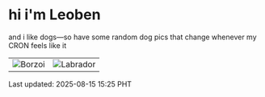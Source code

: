 # hi i'm Leoben

and i like dogs—so have some random dog pics that change whenever my CRON feels like it

|  |  |
|--------|----------|
| ![Borzoi](https://random-dog-vercel.vercel.app/api/random-borzoi?v=1755242709) | ![Labrador](https://random-dog-vercel.vercel.app/api/random-labrador?v=1755242709) |

Last updated: 2025-08-15 15:25 PHT
